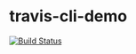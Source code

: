 # travis-cli-demo

[![Build Status](https://travis-ci.org/garykb8/travis-cli-demo.svg?branch=master)](https://travis-ci.org/garykb8/travis-cli-demo)
